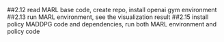 
##2.12
read MARL base code, create repo, install openai gym environment
##2.13
run MARL environment, see the visualization result
##2.15
install policy MADDPG code and dependencies, run both MARL environment and policy code

